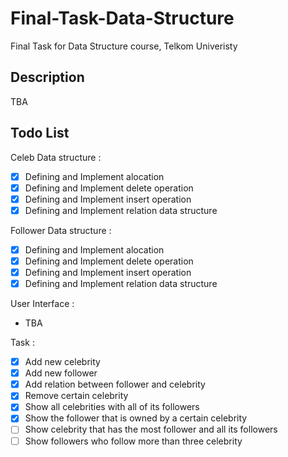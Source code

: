 # Final-Task-Data-Structure

Final Task for Data Structure course, Telkom Univeristy

## Description

TBA

## Todo List

Celeb Data structure :

* [x] Defining and Implement alocation
* [x] Defining and Implement delete operation
* [x] Defining and Implement insert operation
* [x] Defining and Implement relation data structure

Follower Data structure :

* [x] Defining and Implement alocation
* [x] Defining and Implement delete operation
* [x] Defining and Implement insert operation
* [x] Defining and Implement relation data structure

User Interface :

* TBA

Task :

* [x] Add new celebrity
* [x] Add new follower
* [x] Add relation between follower and celebrity
* [x] Remove certain celebrity
* [x] Show all celebrities with all of its followers
* [x] Show the follower that is owned by a certain celebrity
* [ ] Show celebrity that has the most follower and all its followers
* [ ] Show followers who follow more than three celebrity

